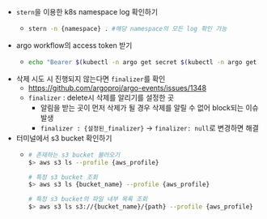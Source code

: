- `stern`을 이용한 k8s namespace log 확인하기
	- ```sh
	  stern -n {namespace} . #해당 namespace의 모든 log 확인 가능
	  ```
- argo workflow의 access token 받기
	- ```sh
	  echo "Bearer $(kubectl -n argo get secret $(kubectl -n argo get sa argo -o jsonpath='{.secrets[0].name}') -o jsonpath='{.data.token}' | base64 -d)" | pbcopy
	  ```
- 삭제 시도 시 진행되지 않는다면 `finalizer`를 확인
	- https://github.com/argoproj/argo-events/issues/1348
	- `finalizer` : delete시 삭제를 알리기를 설정한 곳
		- 알림을 받는 곳이 먼저 삭제가 될 경우 삭제를 알릴 수 없어 block되는 이슈 발생
		- `finalizer : {설정된_finalizer}` -> `finalizer: null`로 변경하면 해결
- 터미널에서 s3 bucket 확인하기
	- ```sh
	  # 존재하는 s3 bucket 불러오기
	  $> aws s3 ls --profile {aws_profile}
	  
	  # 특정 s3 bucket 조회
	  $> aws s3 ls {bucket_name} --profile {aws_profile}
	  
	  # 특정 s3 bucket의 파일 내부 목록 조회
	  $> aws s3 ls s3://{bucket_name}/{path} --profile {aws_profile}
	  ```